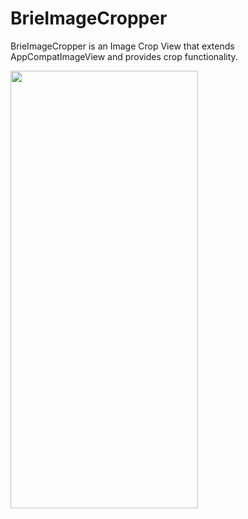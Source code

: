# BrieImageCropper
BrieImageCropper is an Image Crop View that extends AppCompatImageView and provides crop functionality.

<img src="https://github.com/chkpizza/BrieImageCropper/assets/48915641/63fbb433-9ace-47e6-8119-6c4c97d13933" width="300" height="700">
